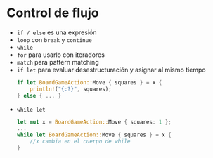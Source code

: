 # Control de flujo

* `if / else` es una expresión
* `loop` con `break` y `continue`
* `while`
* `for` para usarlo con iteradores
* `match` para pattern matching
* `if let` para evaluar desestructuración y asignar al mismo tiempo
    ```rust
    if let BoardGameAction::Move { squares } = x {
        println!("{:?}", squares);
    } else { ... }
    ```
* `while let`
    ```rust
    let mut x = BoardGameAction::Move { squares: 1 };
    ...
    while let BoardGameAction::Move { squares } = x {
        //x cambia en el cuerpo de while
    }
    ```
